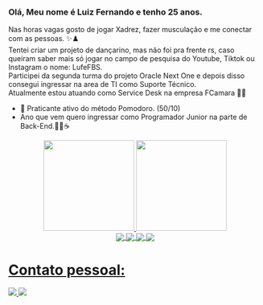 ### Olá, Meu nome é Luiz Fernando e tenho 25 anos.
Nas horas vagas gosto de jogar Xadrez, fazer musculação e me conectar com as pessoas. ✨♟️<br>
Tentei criar um projeto de dançarino, mas não foi pra frente rs, caso queiram saber mais só jogar no campo de pesquisa do Youtube, Tiktok ou Instagram o nome: LufeFBS.<br>
Participei da segunda turma do projeto Oracle Next One e depois disso consegui ingressar na area de TI como Suporte Técnico.<br>
Atualmente estou atuando como Service Desk na empresa FCamara 🍊📙<br>

- 🍅 Praticante ativo do método Pomodoro. (50/10)
- Ano que vem quero ingressar como Programador Junior na parte de Back-End.👨‍💻☕
<div align="center">
  <a href="https://github.com/LufeFBS">
  <img height="180em" src="https://github-readme-stats.vercel.app/api?username=LufeFBS&show_icons=true&theme=dark&include_all_commits=true&count_private=true"/>
  <img height="180em" src="https://github-readme-stats.vercel.app/api/top-langs/?username=LufeFBS&layout=compact&langs_count=7&theme=dark"/>
</div>
  
 <div align="center">
   <img align="center" src="https://img.shields.io/badge/JavaScript-323330?style=for-the-badge&logo=javascript&logoColor=F7DF1E" />
   <img align="center" src="https://img.shields.io/badge/HTML-239120?style=for-the-badge&logo=html5&logoColor=white" />
   <img align="center" src="https://img.shields.io/badge/CSS3-1572B6?style=for-the-badge&logo=css3&logoColor=white" />
   <img align="center" src="https://img.shields.io/badge/Java-ED8B00?style=for-the-badge&logo=java&logoColor=white" />
 </div>
  
  <h1> Contato pessoal: </h1> 
  <div data-Contato>
         <a href = "mailto:luizflm199@gmail.com"><img src="https://img.shields.io/badge/-Gmail-%23333?style=for-the-badge&logo=gmail&logoColor=white" target="_blank"> </a>
           <a href = "https://www.linkedin.com/in/luiz-fernando-lima-machado-197b0a195/"><img src="https://img.shields.io/badge/LinkedIn-0077B5?style=for-the-badge&logo=linkedin&logoColor=white" /></a>

   
       
 </div>
  

